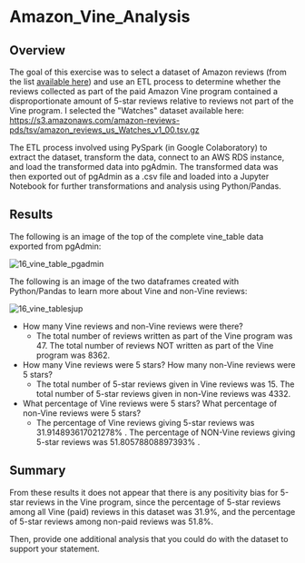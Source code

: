 # Amazon_Vine_Analysis

## Overview

The goal of this exercise was to select a dataset of Amazon reviews (from the list <a href="https://s3.amazonaws.com/amazon-reviews-pds/tsv/index.txt">available here</a>) and use an ETL process to determine whether the reviews collected as part of the paid Amazon Vine program contained a disproportionate amount of 5-star reviews relative to reviews not part of the Vine program. I selected the "Watches" dataset available here: https://s3.amazonaws.com/amazon-reviews-pds/tsv/amazon_reviews_us_Watches_v1_00.tsv.gz

The ETL process involved using PySpark (in Google Colaboratory) to extract the dataset, transform the data, connect to an AWS RDS instance, and load the transformed data into pgAdmin. The transformed data was then exported out of pgAdmin as a .csv file and loaded into a Jupyter Notebook for further transformations and analysis using Python/Pandas. 


## Results

The following is an image of the top of the complete vine_table data exported from pgAdmin:

![16_vine_table_pgadmin](https://user-images.githubusercontent.com/100863488/174141364-9e3d7fce-8386-4263-bc25-5be0e06a6899.png)


The following is an image of the two dataframes created with Python/Pandas to learn more about Vine and non-Vine reviews:

![16_vine_tablesjup](https://user-images.githubusercontent.com/100863488/174141385-8e94a86a-cadc-4056-8db0-e459cc89210b.png)



* How many Vine reviews and non-Vine reviews were there?
  * The total number of reviews written as part of the Vine program was 47. The total number of reviews NOT written as part of the Vine program was 8362.
* How many Vine reviews were 5 stars? How many non-Vine reviews were 5 stars?
  * The total number of 5-star reviews given in Vine reviews was 15. The total number of 5-star reviews given in non-Vine reviews was 4332.
* What percentage of Vine reviews were 5 stars? What percentage of non-Vine reviews were 5 stars?
  * The percentage of Vine reviews giving 5-star reviews was 31.914893617021278% . The percentage of NON-Vine reviews giving 5-star reviews was 51.80578808897393% .


## Summary

From these results it does not appear that there is any positivity bias for 5-star reviews in the Vine program, since the percentage of 5-star reviews among all Vine (paid) reviews in this dataset was 31.9%, and the percentage of 5-star reviews among non-paid reviews was 51.8%.

Then, provide one additional analysis that you could do with the dataset to support your statement.
